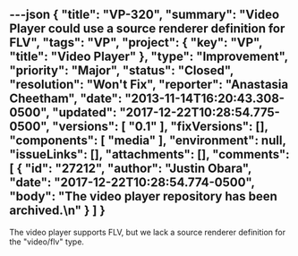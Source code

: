 ---json
{
  "title": "VP-320",
  "summary": "Video Player could use a source renderer definition for FLV",
  "tags": "VP",
  "project": {
    "key": "VP",
    "title": "Video Player"
  },
  "type": "Improvement",
  "priority": "Major",
  "status": "Closed",
  "resolution": "Won't Fix",
  "reporter": "Anastasia Cheetham",
  "date": "2013-11-14T16:20:43.308-0500",
  "updated": "2017-12-22T10:28:54.775-0500",
  "versions": [
    "0.1"
  ],
  "fixVersions": [],
  "components": [
    "media"
  ],
  "environment": null,
  "issueLinks": [],
  "attachments": [],
  "comments": [
    {
      "id": "27212",
      "author": "Justin Obara",
      "date": "2017-12-22T10:28:54.774-0500",
      "body": "The video player repository has been archived.\n"
    }
  ]
}
---
The video player supports FLV, but we lack a source renderer definition for the "video/flv" type.

        